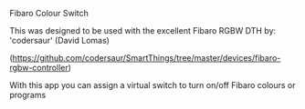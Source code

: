 
Fibaro Colour Switch

This was designed to be used with the excellent Fibaro RGBW DTH by: 'codersaur' (David Lomas)

(https://github.com/codersaur/SmartThings/tree/master/devices/fibaro-rgbw-controller)


With this app you can assign a virtual switch to turn on/off Fibaro colours or programs